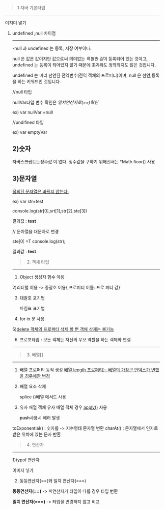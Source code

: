 >1.자바 기본타입
-----------
이지미 넣기
1) undefined ,null 
차이점<ol>
--------------
-null 과 undefined 는 등록, 저장 여부이다.

null 은 값은 값이지만 값으로써 의미없는 *특별한 값*이 등록되어 있는 것이고, undefined 는 등록이 되어있지 않기 때문에 ~~초기화~~도 정의되지도 않은 것입니다.

undefined 는 미리 선언된 전역변수(전역 객체의 프로퍼티)이며, null 은 선언,등록을 하는 키워드인 것입니다.

//null 타입

nullVar타입 변수 확인은  *일치연산자로(==)확인*

ex) var nullVar =null

//undifined 타입

ex) var emptyVar

2)숫자
--------------
 ~~자바스크립트는정수값~~
이  없다.
정수값을 구하기 위해선서는 *Math.fioor() 사용

3)문자열 
--------
 <u>정의된 문자열은 바뀌지 않는다.</u>
 
 ex) var str=test
 
 console.log(str[0],srt[1],str[2],ste[3])
  
  결과값 : <strong>test</strong>

// 문자열을  대문자로 변경

ste[0] =T
console.log(str);
 
 결과값 : <strong>test</strong>

> 2. 객체 타입
------------
1) Object 생성자 함수 이용

2)리터럴 이용
-> 중괄호 이용{ 프로퍼티 이름: 프로 퍼티 값}

3) 대괄호 포기법

    마침표 표기법

4) for in 문 사용

5)<u>delete 객체의 프로퍼티  삭제 할 뿐  객체 삭제는 불기능</u>

6) 프로포타입 : 모든 객체는 자신의 무보 역할을 하는 객체와 연결

---


> 3. 베열[]
--------
 
  1) 배열 프로퍼티 동적 생성
   <u>배열 length 프로퍼티는 베열의 가장큰 인덱스가 변했을 경우에만 변경</u>
   2) 배열 요소 삭제
   
         splice ()배열 메서드  사용


3) 유사 배열  객체
유사 배열 객체 경우 
<u>apply()</u> 사용

     ~~push~~사용시 에러 발생

toExponential() : 숫자를 -> 지수형태 문자열 변환
charAt() : 문자열에서 인자로 받은 위치에 있는 문자 반환
>4. 연산자
 -------
1)typof 연산자
 
 이미지 넣기
 
 2) 동등연산자(==)와 일치 연산자(===) 
 
 <strong>동등연산자(==)</strong>
 -> 피연산자가 타입이 다를 경우 타입 변환
 
 <strong>일치 연산자(===)</strong>
 ->  타입을 변경하지 않고 비교

